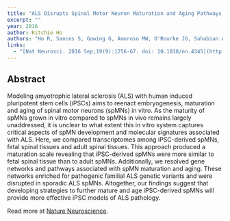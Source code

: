 ```yaml
---
title: "ALS Disrupts Spinal Motor Neuron Maturation and Aging Pathways Within Gene Co-Expression Networks."
excerpt: ""
year: 2016
author: Ritchie Ho
authors: "Ho R, Sances S, Gowing G, Amoroso MW, O'Rourke JG, Sahabian A, Wichterle H, Baloh RH, Sareen D, Svendsen CN"
links:
  - "[Nat Neurosci. 2016 Sep;19(9):1256-67. doi: 10.1038/nn.4345](http://www.nature.com/neuro/journal/v19/n9/full/nn.4345.html)"
---
```



## Abstract

Modeling amyotrophic lateral sclerosis (ALS) with human induced pluripotent stem cells (iPSCs) aims to reenact embryogenesis, maturation and aging of spinal motor neurons (spMNs) in vitro. As the maturity of spMNs grown in vitro compared to spMNs in vivo remains largely unaddressed, it is unclear to what extent this in vitro system captures critical aspects of spMN development and molecular signatures associated with ALS. Here, we compared transcriptomes among iPSC-derived spMNs, fetal spinal tissues and adult spinal tissues. This approach produced a maturation scale revealing that iPSC-derived spMNs were more similar to fetal spinal tissue than to adult spMNs. Additionally, we resolved gene networks and pathways associated with spMN maturation and aging. These networks enriched for pathogenic familial ALS genetic variants and were disrupted in sporadic ALS spMNs. Altogether, our findings suggest that developing strategies to further mature and age iPSC-derived spMNs will provide more effective iPSC models of ALS pathology.

Read more at [Nature Neuroscience](http://www.nature.com/neuro/journal/v19/n9/full/nn.4345.html).
